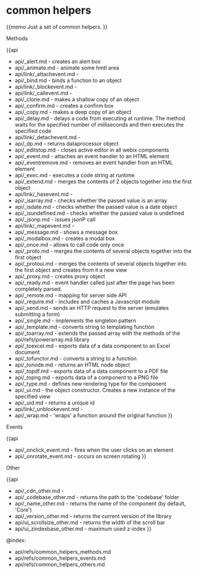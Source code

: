 common helpers 
=============

{{memo Just a set of common helpers. }}





<div class='h2'>Methods</div>

{{api
- api/_alert.md - creates an alert box
- api/_animate.md - animate some hmtl area
- api/link/_attachevent.md - 
- api/_bind.md - binds a function to an object
- api/link/_blockevent.md - 
- api/link/_callevent.md - 
- api/_clone.md - makes a shallow copy of an object
- api/_confirm.md - creates a confirm box
- api/_copy.md - makes a deep copy of an object
- api/_delay.md - delays a code from executing at runtime. The method waits for the specified number of milliseconds and then executes the specified code
- api/link/_detachevent.md - 
- api/_dp.md - returns dataprocessor object
- api/_editstop.md - closes active editor in all webix components
- api/_event.md - attaches an event handler to an HTML element
- api/_eventremove.md - removes an event handler from an HTML element
- api/_exec.md - executes a code string at runtime
- api/_extend.md - merges the contents of 2 objects together into the first object
- api/link/_hasevent.md - 
- api/_isarray.md - checks whether the passed value is an array
- api/_isdate.md - checks whether the passed value is a date object
- api/_isundefined.md - checks whether the passed value is undefined
- api/_jsonp.md - issues jsonP call
- api/link/_mapevent.md - 
- api/_message.md - shows a message box
- api/_modalbox.md - creates a modal box
- api/_once.md - allows to call code only once
- api/_proto.md - merges the contents of several objects together into the first object
- api/_protoui.md - merges the contents of several objects together into the first object and creates from it a new view
- api/_proxy.md - creates proxy object
- api/_ready.md - event handler called just after the page has been completely parsed.
- api/_remote.md - mapping for server side API
- api/_require.md - includes and caches a Javascript module
- api/_send.md - sends an HTTP request to the server (emulates submitting a form)
- api/_single.md - implements the singleton pattern
- api/_template.md - converts string to templating function
- api/_toarray.md - extends the passed array with the methods of the api/refs/powerarray.md library
- api/_toexcel.md - exports data of a data component to an Excel document
- api/_tofunctor.md - converts a string to a function
- api/_tonode.md - returns an HTML node object
- api/_topdf.md - exports data of a data component to a PDF file
- api/_topng.md - exports data of a component to a PNG file
- api/_type.md - defines new rendering type for the component
- api/_ui.md - the object constructor. Creates a new instance of the specified view
- api/_uid.md - returns a unique id
- api/link/_unblockevent.md - 
- api/_wrap.md - 'wraps' a function around the original function
}}


<div class='h2'>Events</div>


{{api
- api/_onclick_event.md - fires when the user clicks on an element
- api/_onrotate_event.md - occurs on screen rotating
}}





<div class='h2'>Other</div>


{{api
- api/_cdn_other.md - 
- api/_codebase_other.md - returns the path to the 'codebase' folder
- api/_name_other.md - returns the name of the component (by default, 'Core')
- api/_version_other.md - returns the current version of the library
- api/ui_scrollsize_other.md - returns the width of the scroll bar
- api/ui_zindexbase_other.md - maximum used z-index
}}


@index:
- api/refs/common_helpers_methods.md
- api/refs/common_helpers_events.md
- api/refs/common_helpers_others.md

